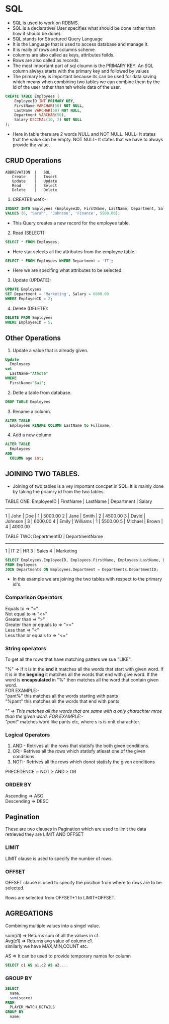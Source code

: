 # SQL

- SQL is used to work on RDBMS.
- SQL is a declarative( User specifies what should be done rather than how it should be done).
- SQL stands for Structured Query Language
- It is the Language that is used to access database and manage it.
- It is maily of rows and columns scheme
- columns are also called as keys, attributes feilds.
- Rows are also called as records
- The most important part of sql cloumn is the PRIMARY KEY. An SQL column always starts with the primary key and followed by values
- The primary key is important because its can be used for data saving which means when combining two tables we can combine them by the id of the user rather than teh whole data of the user.

```sql
CREATE TABLE Employees (
    EmployeeID INT PRIMARY KEY,
    FirstName VARCHAR(50) NOT NULL,
    LastName VARCHAR(50) NOT NULL,
    Department VARCHAR(50),
    Salary DECIMAL(10, 2) NOT NULL
);
```

- Here in table there are 2 words NULL and NOT NULL.
  NULL- It states that the value can be empty.
  NOT NULL- It states that we have to always provide the value.

## CRUD Operations

    ABBREVATION  |   SQL
       Create    |   Insert
       Update    |   Update
       Read      |   Select
       Delete    |   Delete

1. CREATE(Inset):-

```sql
INSERT INTO Employees (EmployeeID, FirstName, LastName, Department, Salary)
VALUES (6, 'Sarah', 'Johnson', 'Finance', 5500.00);
```

- This Query creates a new record for the employee table.

2. Read (SELECT):

```sql
SELECT * FROM Employees;
```

- Here star selects all the attributes from the employee table.

```sql
SELECT * FROM Employees WHERE Department = 'IT';
```

- Here we are specifing what attributes to be selected.

3. Update (UPDATE):

```sql
UPDATE Employees
SET Department = 'Marketing', Salary = 6000.00
WHERE EmployeeID = 2;
```

4. Delete (DELETE):

```sql
DELETE FROM Employees
WHERE EmployeeID = 5;
```

## Other Operations

1. Update a value that is already given.

```sql
Update
  Employees
set
  LastName="Athota"
WHERE
  FirstName="Sai";
```

2. Delte a table from database.

```sql
DROP TABLE Employees
```

3. Rename a column.

```sql
ALTER TABLE
  Employees RENAME COLUMN LastName to Fullname;
```

4. Add a new column

```sql
ALTER TABLE
  Employees
ADD
  COLUMN age int;
```

## JOINING TWO TABLES.

- Joining of two tables is a vey important concpet in SQL. It is mainly done by taking the priamry id from the two tables.

TABLE ONE:
EmployeeID | FirstName | LastName | Department | Salary

---

1 | John | Doe | 1 | 5000.00
2 | Jane | Smith | 2 | 4500.00
3 | David | Johnson | 3 | 6000.00
4 | Emily | Williams | 1 | 5500.00
5 | Michael | Brown | 4 | 4000.00

TABLE TWO:
DepartmentID | DepartmentName

---

1 | IT
2 | HR
3 | Sales
4 | Marketing

```sql
SELECT Employees.EmployeeID, Employees.FirstName, Employees.LastName, Departments.DepartmentName
FROM Employees
JOIN Departments ON Employees.Department = Departments.DepartmentID;
```

- In this example we are joining the two tables with respect to the primary id's.

### Comparison Operators

Equals to => "="  
Not equal to => "<>"  
Greater than => ">"  
Greater than or equals to => ">="  
Less than => "<"  
Less than or equals to => "<="

### String operators

To get all the rows that have matching patters we sue "LIKE".

"%" => If it is in the **end** it matches all the words that start with given word. If it is in the **begning** it matches all the words that end with give word. If the word is **encapsulated** in "%" then matches all the word that contain given word.  
FOR EXAMPLE:-  
"pant%" this matches all the words starting with pants  
"%pant" this matches all the words that end with pants

"_" => This matches all the words that are same with a only charachter mroe than the given word.
FOR EXAMPLE:-  
"pant_" matches word like pants etc, where s is is onlt charachter.

### Logical Operators

1. AND:- Retrives all the rows that statisfy the both given conditions.
2. OR:- Retrives all the rows which statisfy atleast one of the given conditions.
3. NOT:- Retrives all the rows which donot statisfy the given conditions

PRECEDENCE :- NOT > AND > OR

### ORDER BY

Ascending => ASC  
Descending => DESC

## Pagination

These are two clauses in Pagination which are used to limit the data retrieved they are LIMIT AND OFFSET

### LIMIT

LIMIT clause is used to specify the number of rows.

### OFFSET

OFFSET clause is used to specify the position from where to rows are to be selected.

Rows are selected from OFFSET+1 to LIMIT+OFFSET.

## AGREGATIONS

Combining multiple values into a singel value.

sum(c1) => Returns sum of all the values in c1.  
Avg(c1) => Returns avg value of column c1.  
similarly we have MAX,MIN,COUNT etc.

AS => It can be used to provide temporary names for column

```sql
SELECT c1 AS a1,c2 AS a2....
```

### GROUP BY

```sql
SELECT
  name,
  sum(score)
FROM
  PLAYER_MATCH_DETAILS
GROUP BY
  name;

```
